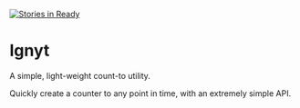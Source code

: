 [![Stories in Ready](https://badge.waffle.io/bs3tech/Ignyt.png?label=ready&title=Ready)](https://waffle.io/bs3tech/Ignyt)
# Ignyt
A simple, light-weight count-to utility.

Quickly create a counter to any point in time, with an extremely simple API.

